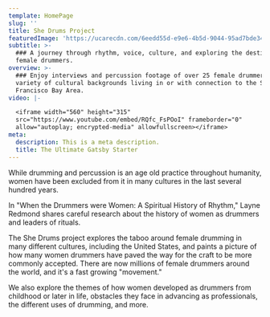```yaml
---
template: HomePage
slug: ''
title: She Drums Project
featuredImage: 'https://ucarecdn.com/6eedd55d-e9e6-4b5d-9044-95ad7bde3478/'
subtitle: >-
  ### A journey through rhythm, voice, culture, and exploring the destinies of
  female drummers.
overview: >-
  ### Enjoy interviews and percussion footage of over 25 female drummers from a
  variety of cultural backgrounds living in or with connection to the San
  Francisco Bay Area.
video: |-

  <iframe width="560" height="315"
  src="https://www.youtube.com/embed/RQfc_FsPOoI" frameborder="0"
  allow="autoplay; encrypted-media" allowfullscreen></iframe>
meta:
  description: This is a meta description.
  title: The Ultimate Gatsby Starter
---
```

While drumming and percussion is an age old practice throughout humanity, women have been excluded from it in many cultures in the last several hundred years.  ​

In "When the Drummers were Women: A Spiritual History of Rhythm," Layne Redmond shares careful research about the history of women as drummers and leaders of rituals. 

The She Drums project explores the taboo around female drumming in many different cultures, including the United States, and paints a picture of how many women drummers have paved the way for the craft to be more commonly accepted. There are now millions of female drummers around the world, and it's a fast growing "movement."

We also explore the themes of how women developed as drummers from childhood or later in life, obstacles they face in advancing as professionals, the different uses of drumming, and more.
